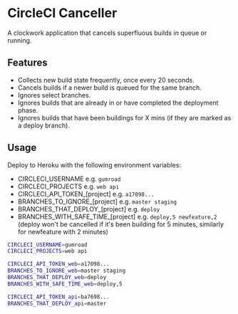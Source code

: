 # CircleCI Canceller

A clockwork application that cancels superfluous builds in queue or running.

## Features

* Collects new build state frequently, once every 20 seconds.
* Cancels builds if a newer build is queued for the same branch.
* Ignores select branches.
* Ignores builds that are already in or have completed the deployment phase.
* Ignores builds that have been buildings for X mins (if they are marked as a deploy branch).

## Usage

Deploy to Heroku with the following environment variables:

* CIRCLECI_USERNAME e.g. `gumroad`
* CIRCLECI_PROJECTS e.g. `web api`
* CIRCLECI_API_TOKEN_[project] e.g. `a17098...`
* BRANCHES_TO_IGNORE_[project] e.g. `master staging`
* BRANCHES_THAT_DEPLOY_[project] e.g. `deploy`
* BRANCHES_WITH_SAFE_TIME_[project] e.g. `deploy,5 newfeature,2` (deploy won't be cancelled if it's been building for 5 minutes, similarly for newfeature with 2 minutes)

```bash
CIRCLECI_USERNAME=gumroad
CIRCLECI_PROJECTS=web api

CIRCLECI_API_TOKEN_web=a17098...
BRANCHES_TO_IGNORE_web=master staging
BRANCHES_THAT_DEPLOY_web=deploy
BRANCHES_WITH_SAFE_TIME_web=deploy,5

CIRCLECI_API_TOKEN_api=ba7698...
BRANCHES_THAT_DEPLOY_api=master
```
